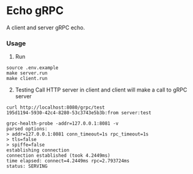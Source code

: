# Echo gRPC
A client and server gRPC echo.

### Usage
1. Run
```
source .env.example
make server.run
make client.run
```

2. Testing
Call HTTP server in client and client will make a call to gRPC server
```
curl http://localhost:8080/grpc/test
195d1194-5930-42c4-8280-53c3743e5b3b:from server:test

grpc-health-probe -addr=127.0.0.1:8081 -v
parsed options:
> addr=127.0.0.1:8081 conn_timeout=1s rpc_timeout=1s
> tls=false
> spiffe=false
establishing connection
connection established (took 4.2449ms)
time elapsed: connect=4.2449ms rpc=2.793724ms
status: SERVING
```
